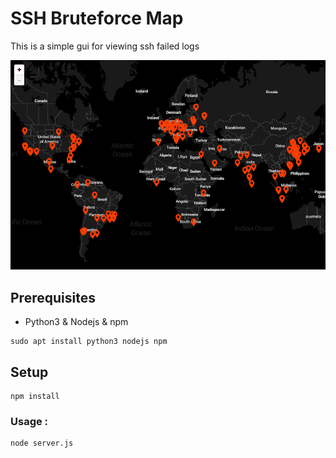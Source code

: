 # SSH Bruteforce Map
This is a simple gui for viewing ssh failed logs

![](bruteforce-map.png)

## Prerequisites
* Python3 & Nodejs & npm
```
sudo apt install python3 nodejs npm
```

## Setup
```
npm install
```

### Usage :
```
node server.js
```
